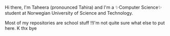 Hi there, I'm Taheera (pronounced Tahira) and I'm a ✨Computer Science✨ student at Norwegian University of Science and Technology. 

Most of my repositories are school stuff
!!I'm not quite sure what else to put here. K thx bye
